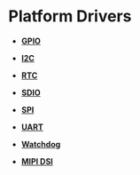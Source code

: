 # Platform Drivers<a name="EN-US_TOPIC_0000001111199424"></a>

-   **[GPIO](drive-platform-gpio-des.md)**  

-   **[I2C](drive-platform-i2c-des.md)**  

-   **[RTC](drive-platform-rtc-des.md)**  

-   **[SDIO](drive-platform-sdio-des.md)**  

-   **[SPI](drive-platform-spi-des.md)**  

-   **[UART](drive-platform-uart-des.md)**  

-   **[Watchdog](drive-platform-watchdog-des.md)**  

-   **[MIPI DSI](drive-platform-mipidsi-des.md)**  


